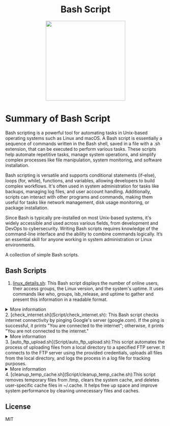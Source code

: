 <div align="center">

# Bash Script

<img src="https://cloud.githubusercontent.com/assets/2059754/24601246/753a7f36-1858-11e7-9d6b-7a0e64fb27f7.png" height="250px" width="250px">
</div>

# Summary of Bash Script

Bash scripting is a powerful tool for automating tasks in Unix-based operating systems such as Linux and macOS. A Bash script is essentially a sequence of commands written in the Bash shell, saved in a file with a .sh extension, that can be executed to perform various tasks. These scripts help automate repetitive tasks, manage system operations, and simplify complex processes like file manipulation, system monitoring, and software installation.

Bash scripting is versatile and supports conditional statements (if-else), loops (for, while), functions, and variables, allowing developers to build complex workflows. It's often used in system administration for tasks like backups, managing log files, and user account handling. Additionally, scripts can interact with other programs and commands, making them useful for tasks like network management, disk usage monitoring, or package installation.

Since Bash is typically pre-installed on most Unix-based systems, it's widely accessible and used across various fields, from development and DevOps to cybersecurity. Writing Bash scripts requires knowledge of the command-line interface and the ability to combine commands logically. It’s an essential skill for anyone working in system administration or Linux environments.

A collection of simple Bash scripts.

## Bash Scripts

1. [linux_details.sh](Script/linux_details.sh): This Bash script displays the number of online users, their access groups, the Linux version, and the system's uptime. It uses commands like who, groups, lsb_release, and uptime to gather and present this information in a readable format.
<details>
<summary>More information</summary>

</details>
2. [check_internet.sh](Script/check_internet.sh): This Bash script checks internet connectivity by pinging Google's server (google.com). If the ping is successful, it prints "You are connected to the internet"; otherwise, it prints "You are not connected to the internet."
<details>
<summary>More information</summary>

</details>
3. [auto_ftp_upload.sh](Script/auto_ftp_upload.sh):This script automates the process of uploading files from a local directory to a specified FTP server. It connects to the FTP server using the provided credentials, uploads all files from the local directory, and logs the process in a log file for tracking purposes.
<details>
<summary>More information</summary>

</details>
4. [cleanup_temp_cache.sh](Script/cleanup_temp_cache.sh):This script removes temporary files from /tmp, clears the system cache, and deletes user-specific cache files in ~/.cache. It helps free up space and improve system performance by cleaning unnecessary files and caches.



## License

MIT
